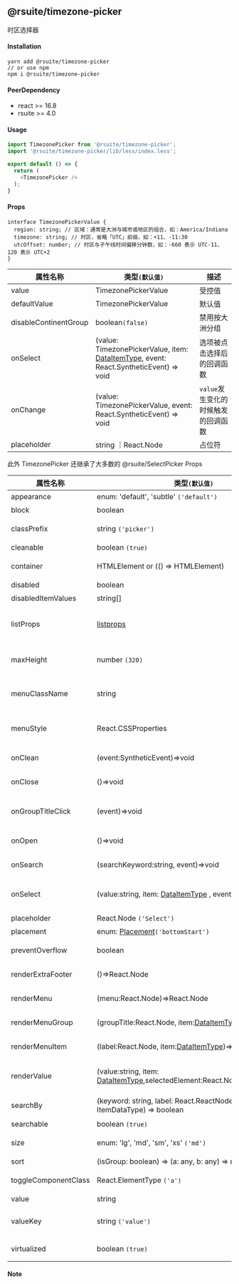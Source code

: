 ## @rsuite/timezone-picker
   时区选择器

#### Installation
```
yarn add @rsuite/timezone-picker
// or use npm
npm i @rsuite/timezone-picker
```

#### PeerDependency
  - react >= 16.8
  - rsuite >= 4.0

#### Usage
```typescript
import TimezonePicker from '@rsuite/timezone-picker';
import '@rsuite/timezone-picker/lib/less/index.less';

export default () => {
  return (
    <TimezonePicker />
  );
}
```

#### Props

```tsx
interface TimezonePickerValue {
  region: string; // 区域：通常是大洲与城市或地区的组合，如：America/Indiana
  timezone: string; // 时区，省略「UTC」前缀，如：+11、-11:30
  utcOffset: number; // 时区与子午线时间偏移分钟数，如：-660 表示 UTC-11、120 表示 UTC+2
}
```

| 属性名称             | 类型`(默认值)`                                                                      | 描述                                 |
| -------------------- | ----------------------------------------------------------------------------------- | ------------------------------------ |
| value                | TimezonePickerValue                                                                 | 受控值                               |    
| defaultValue         | TimezonePickerValue                                                                 | 默认值                               |
| disableContinentGroup | boolean`(false)`                                                                   | 禁用按大洲分组                        |
| onSelect             | (value: TimezonePickerValue, item: [DataItemType](#types), event: React.SyntheticEvent) => void | 选项被点击选择后的回调函数  |
| onChange             | (value: TimezonePickerValue, event: React.SyntheticEvent) => void                   | `value`发生变化的时候触发的回调函数     |
| placeholder          | string ｜React.Node                                                            | 占位符                              |

此外 TimezonePicker 还继承了大多数的 @rsuite/SelectPicker Props

| 属性名称             | 类型`(默认值)`                                                                      | 描述                                 |
| -------------------- | ----------------------------------------------------------------------------------- | ------------------------------------ |
| appearance           | enum: 'default', 'subtle' `('default')`                                             | 设置外观                             |
| block                | boolean                                                                             | 堵塞整行                             |
| classPrefix          | string `('picker')`                                                                 | 组件 CSS 类的前缀                    |
| cleanable            | boolean `(true)`                                                                    | 可以清除                             |
| container            | HTMLElement or (() => HTMLElement)                                                  | 设置渲染的容器                       |
| disabled             | boolean                                                                             | 禁用组件                             |
| disabledItemValues   | string[]                                                                            | 禁用选项                             |
| listProps            | [listprops]                                                                         | `react-virtualized` 中 List 的相关属性 |
| maxHeight            | number `(320)`                                                                      | 设置 Dropdown 的最大高度             |
| menuClassName        | string                                                                              | 应用于菜单 DOM 节点的 css class      |
| menuStyle            | React.CSSProperties                                                                 | 应用于菜单 DOM 节点的 style          |
| onClean              | (event:SyntheticEvent)=>void                                                        | 值清理时触发回调                     |
| onClose              | ()=>void                                                                            | 关闭回调函数                         |
| onGroupTitleClick    | (event)=>void                                                                       | 点击分组标题的回调函数               |
| onOpen               | ()=>void                                                                            | 打开回调函数                         |
| onSearch             | (searchKeyword:string, event)=>void                                                 | 搜索的回调函数                       |
| onSelect             | (value:string, item: [DataItemType](#types) , event)=>void                          | 选项被点击选择后的回调函数           |
| placeholder          | React.Node `('Select')`                                                             | 占位符                               |
| placement            | enum: [Placement](#types)`('bottomStart')`                                          | 位置                                 |
| preventOverflow      | boolean                                                                             | 防止浮动元素溢出                     |
| renderExtraFooter    | ()=>React.Node                                                                      | 自定义页脚内容                       |
| renderMenu           | (menu:React.Node)=>React.Node                                                       | 自定义渲染菜单列表                   |
| renderMenuGroup      | (groupTitle:React.Node, item:[DataItemType](#types))=>React.Node                    | 自定义渲染选项组                     |
| renderMenuItem       | (label:React.Node, item:[DataItemType](#types))=>React.Node                         | 自定义渲染选项                       |
| renderValue          | (value:string, item: [DataItemType](#types),selectedElement:React.Node)=>React.Node | 自定义渲染被选中的选项               |
| searchBy             | (keyword: string, label: React.ReactNode, item: ItemDataType) => boolean            | 自定义搜索规则                       |
| searchable           | boolean `(true)`                                                                    | 可以搜索                             |
| size                 | enum: 'lg', 'md', 'sm', 'xs' `('md')`                                               | 设置组件尺寸                         |
| sort                 | (isGroup: boolean) => (a: any, b: any) => number                                    | 对选项排序                           |
| toggleComponentClass | React.ElementType `('a')`                                                           | 为组件自定义元素类型                 |
| value                | string                                                                              | 设置值 `受控`,                       |
| valueKey             | string `('value')`                                                                  | 设置选项值在 `data` 中的 `key`       |
| virtualized          | boolean `(true)`                                                                    | 是否开启虚拟列表                     |

[listprops]: https://github.com/bvaughn/react-virtualized/blob/master/docs/List.md#prop-types

#### Note
